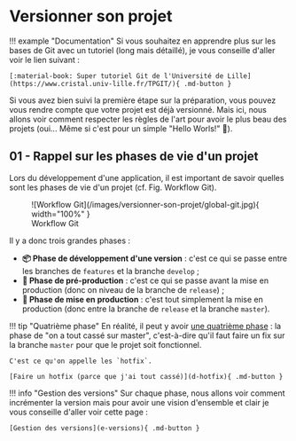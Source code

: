 # Versionner son projet

!!! example "Documentation"
    Si vous souhaitez en apprendre plus sur les bases de Git avec un tutoriel (long mais détaillé), je vous conseille d'aller voir le lien suivant :

    [:material-book: Super tutoriel Git de l'Université de Lille](https://www.cristal.univ-lille.fr/TPGIT/){ .md-button }

Si vous avez bien suivi la première étape sur la préparation, vous pouvez vous rendre compte que votre projet est déjà versionné. Mais ici, nous allons voir comment respecter les règles de l'art pour avoir le plus beau des projets (oui... Même si c'est pour un simple "Hello Worls!" :eyes:).

## 01 - Rappel sur les phases de vie d'un projet

Lors du développement d'une application, il est important de savoir quelles sont les phases de vie d'un projet (cf. Fig. Workflow Git).

<figure markdown>
![Workflow Git](/images/versionner-son-projet/global-git.jpg){ width="100%" }
<figcaption>Workflow Git</figcaption>
</figure>

Il y a donc trois grandes phases :

* **:package: Phase de développement d'une version** : c'est ce qui se passe entre les branches de `features` et la branche `develop` ;
* **:rocket: Phase de pré-production** : c'est ce qui se passe avant la mise en production (donc on niveau de la branche de `release`) ;
* **:tada: Phase de mise en production** : c'est tout simplement la mise en production (donc entre la branche de `release` et la branche `master`).

!!! tip "Quatrième phase"
    En réalité, il peut y avoir [une quatrième phase](d-hotfix) : la phase de "on a tout cassé sur master", c'est-à-dire qu'il faut faire un fix sur la branche `master` pour que le projet soit fonctionnel.
    
    C'est ce qu'on appelle les `hotfix`.

    [Faire un hotfix (parce que j'ai tout cassé)](d-hotfix){ .md-button }

!!! info "Gestion des versions"
    Sur chaque phase, nous allons voir comment incrémenter la version mais pour avoir une vision d'ensemble et clair je vous conseille d'aller voir cette page :

    [Gestion des versions](e-versions){ .md-button }
